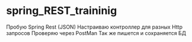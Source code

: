 # spring_REST_traininig
Пробую Spring Rest (JSON)
Настраиваю контроллер для разных Http запросов
Проверяю через PostMan
Так же пишется и сохраняется БД
